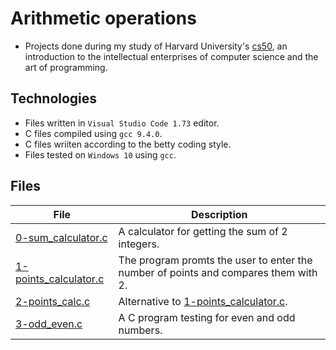 # Arithmetic operations


- Projects done during my study of Harvard University's [cs50](https://learning.edx.org/course/course-v1:HarvardX+CS50+X/block-v1:HarvardX+CS50+X+type@sequential+block@3c550787b1d1470bbdba91d14392bd43/block-v1:HarvardX+CS50+X+type@vertical+block@ffc346411661409a901306ca7c2b7b54), an introduction to the intellectual enterprises of computer science and the art of programming. 

## Technologies
- Files written in ```Visual Studio Code 1.73``` editor. 
- C files compiled using ```gcc 9.4.0```.
- C files wriiten according to the betty coding style. 
- Files tested on ```Windows 10``` using ```gcc```.

## Files

| File | Description |
| ---  | --- |
|[0-sum_calculator.c](0-sum_calculator.c)|A calculator for getting the sum of 2 integers.|
|[1-points_calculator.c](1-points_calculator.c)|The program promts the user to enter the number of points and compares them with 2.|
|[2-points_calc.c](2-points.c)|Alternative to [1-points_calculator.c](1-points_calculator.c).|
|[3-odd_even.c](3-odd_even.c)| A C program testing for even and odd numbers.|



